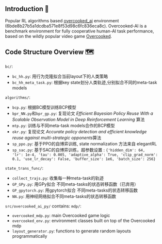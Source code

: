 
## Introduction 🥘
Popular RL algorithms based [overcooked_ai](https://github.com/HumanCompatibleAI/overcooked_ai) environment (6bde8b27b5a1dcdba571e8f53d98c6fc836eca8c).
Overcooked-AI is a benchmark environment for fully cooperative human-AI task performance, based on the wildly popular video game [Overcooked](http://www.ghosttowngames.com/overcooked/).


## Code Structure Overview 🗺
`bc/`:
- `bc_hh.py`: 用行为克隆拟合当前layout下的人类策略
- `bc_hh_meta_task.py`: 根据key state划分人类轨迹,分别拟合不同的meta-task models

`algorithms/`:
- `bcp.py`: 根据BC模型训练BCP模型
- `bpr_NN.py`和`bpr_gp.py`: 复现论文 *Efficient Bayesian Policy Reuse With a Scalable Observation Model in Deep Reinforcement Learning* 算法
- `mtp.py`: 训练与不同meta-task models合作的BCP模型
- `okr.py`: 复现论文 *Accurate policy detection and efficient knowledge reuse against multi-strategic opponents*算法
- `sp_ppo.py`:  基于PPO的自博弈训练, state normalization 方法来自 elegantRL
- `sp_sac.py`: 基于SAC的自博弈训练，超参数设置 :
`{'hidden_dim': 64, 'lr': 1e-4, 'tau': 0.005, 'adaptive_alpha': True, 'clip_grad_norm': 0.1, 'use_lr_decay': False, 'buffer_size': 1e6, 'batch_size': 256}`

`state_trans_func/`:
- `collect_trajs.py`: 收集每一种meta-task的轨迹
- `GP_GPy.py`: 用GPy拟合 不同meta-tasks的状态转移函数（已弃用）
- `GP_gpytorch.py`: 用gpytorch拟合 不同meta-tasks的状态转移函数
- `NN.py`: 用神经网络拟合不同meta-tasks的状态转移函数

`src/overcooked_ai_py/` contains:
`mdp/`:
- `overcooked_mdp.py`: main Overcooked game logic
- `overcooked_env.py`: environment classes built on top of the Overcooked mdp
- `layout_generator.py`: functions to generate random layouts programmatically


